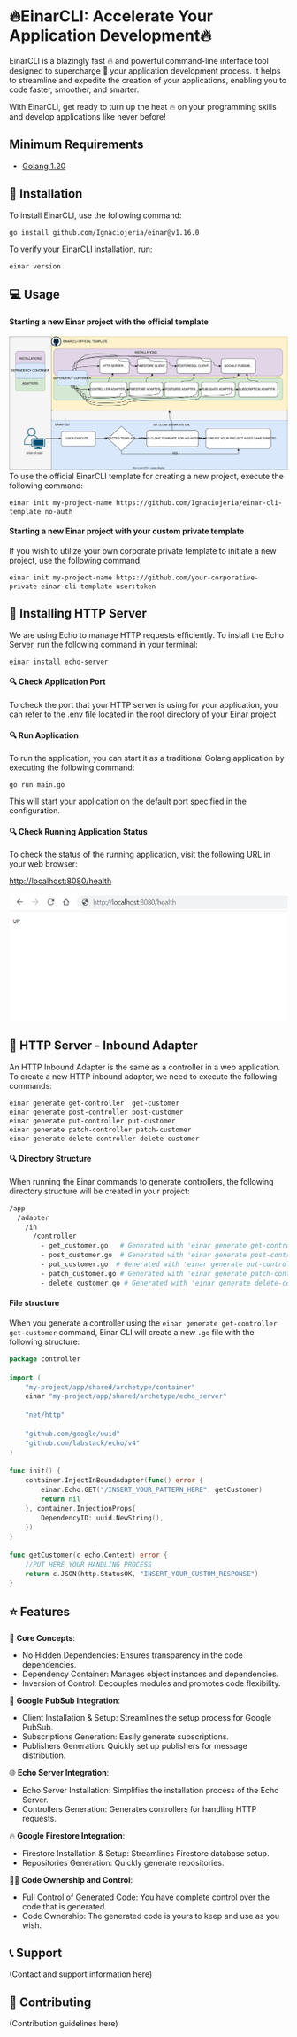 # :fire:EinarCLI: Accelerate Your Application Development:fire:

EinarCLI is a blazingly fast :fire: and powerful command-line interface tool designed to supercharge :rocket: your application development process. It helps to streamline and expedite the creation of your applications, enabling you to code faster, smoother, and smarter.

With EinarCLI, get ready to turn up the heat :fire: on your programming skills and develop applications like never before!

## Minimum Requirements

- [Golang 1.20](https://golang.org/doc/install)

## 🔧 Installation
To install EinarCLI, use the following command:

    go install github.com/Ignaciojeria/einar@v1.16.0

To verify your EinarCLI installation, run:

    einar version

## :computer: Usage
#### Starting a new Einar project with the official template
![Diagram](ddd_sketching/einar.drawio.svg)
To use the official EinarCLI template for creating a new project, execute the following command:

    einar init my-project-name https://github.com/Ignaciojeria/einar-cli-template no-auth
    
#### Starting a new Einar project with your custom private template
If you wish to utilize your own corporate private template to initiate a new project, use the following command:

    einar init my-project-name https://github.com/your-corporative-private-einar-cli-template user:token

## 🔧 Installing HTTP Server
We are using Echo to manage HTTP requests efficiently. To install the Echo Server, run the following command in your terminal:

    einar install echo-server
    
#### 🔍 Check Application Port 
To check the port that your HTTP server is using for your application, you can refer to the .env file located in the root directory of your Einar project

#### 🔍 Run Application
To run the application, you can start it as a traditional Golang application by executing the following command:

    go run main.go

This will start your application on the default port specified in the configuration.

#### 🔍 Check Running Application Status
To check the status of the running application, visit the following URL in your web browser:

[http://localhost:8080/health](http://localhost:8080/health) 

![Img](ddd_sketching/check_running_application_status.jpeg)

## :hammer: HTTP Server - Inbound Adapter
An HTTP Inbound Adapter is the same as a controller in a web application. To create a new HTTP inbound adapter, we need to execute the following commands:

    einar generate get-controller  get-customer
    einar generate post-controller post-customer
    einar generate put-controller put-customer
    einar generate patch-controller patch-customer
    einar generate delete-controller delete-customer

####  🔍 Directory Structure
When running the Einar commands to generate controllers, the following directory structure will be created in your project:

```bash
/app
  /adapter
    /in
      /controller
        - get_customer.go   # Generated with 'einar generate get-controller get-customer'
        - post_customer.go  # Generated with 'einar generate post-controller post-customer'
        - put_customer.go  # Generated with 'einar generate put-controller put-customer'
        - patch_customer.go # Generated with 'einar generate patch-controller patch-customer'
        - delete_customer.go # Generated with 'einar generate delete-controller delete-customer'
```

#### File structure
When you generate a controller using the `einar generate get-controller get-customer` command, Einar CLI will create a new `.go` file with the following structure:

```go
package controller

import (
	"my-project/app/shared/archetype/container"
	einar "my-project/app/shared/archetype/echo_server"

	"net/http"

	"github.com/google/uuid"
	"github.com/labstack/echo/v4"
)

func init() {
	container.InjectInBoundAdapter(func() error {
		einar.Echo.GET("/INSERT_YOUR_PATTERN_HERE", getCustomer)
		return nil
	}, container.InjectionProps{
		DependencyID: uuid.NewString(),
	})
}

func getCustomer(c echo.Context) error {
	//PUT HERE YOUR HANDLING PROCESS
	return c.JSON(http.StatusOK, "INSERT_YOUR_CUSTOM_RESPONSE")
}
```

## ⭐ Features

🔧 **Core Concepts**:
   - No Hidden Dependencies: Ensures transparency in the code dependencies.
   - Dependency Container: Manages object instances and dependencies.
   - Inversion of Control: Decouples modules and promotes code flexibility.

📡 **Google PubSub Integration**:
   - Client Installation & Setup: Streamlines the setup process for Google PubSub.
   - Subscriptions Generation: Easily generate subscriptions.
   - Publishers Generation: Quickly set up publishers for message distribution.

🌐 **Echo Server Integration**:
   - Echo Server Installation: Simplifies the installation process of the Echo Server.
   - Controllers Generation: Generates controllers for handling HTTP requests.

🔥 **Google Firestore Integration**:
   - Firestore Installation & Setup: Streamlines Firestore database setup.
   - Repositories Generation: Quickly generate repositories.

👨‍💻 **Code Ownership and Control**:
   - Full Control of Generated Code: You have complete control over the code that is generated.
   - Code Ownership: The generated code is yours to keep and use as you wish.


## :telephone_receiver: Support

(Contact and support information here)

## :handshake: Contributing

(Contribution guidelines here)
